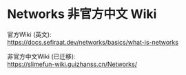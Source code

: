 # Networks 非官方中文 Wiki

官方Wiki (英文):   
https://docs.sefiraat.dev/networks/basics/what-is-networks

非官方中文Wiki (已迁移):  
https://slimefun-wiki.guizhanss.cn/Networks/
